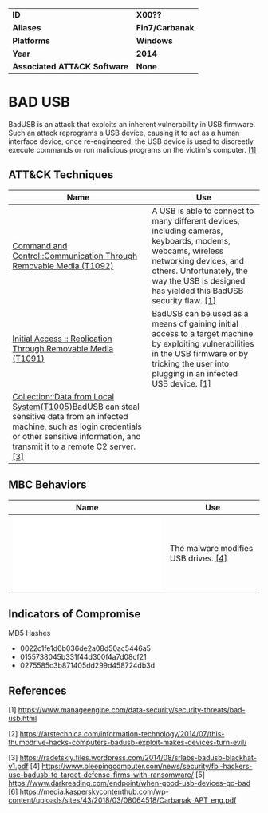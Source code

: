 <table>
<tr>
<td><b>ID</b></td>
<td><b>X00??</b></td>
</tr>
<tr>
<td><b>Aliases</b></td>
<td><b>Fin7/Carbanak</b></td>
</tr>
<tr>
<td><b>Platforms</b></td>
<td><b>Windows</b></td>
</tr>
<tr>
<td><b>Year</b></td>
<td><b>2014</b></td>
</tr>
<tr>
<td><b>Associated ATT&CK Software</b></td>
<td><b>None</b></td>
</tr>
</table>


# BAD USB

BadUSB is an attack that exploits an inherent vulnerability in USB firmware. Such an attack reprograms a USB device, causing it to act as a human interface device; once re-engineered, the USB device is used to discreetly execute commands or run malicious programs on the victim's computer. [[1]](#1)

## ATT&CK Techniques

|Name|Use|
|---|---|
[Command and Control::Communication Through Removable Media (T1092)](https://attack.mitre.org/techniques/T1092/) |  A USB is able to connect to many different devices, including cameras, keyboards, modems, webcams, wireless networking devices, and others. Unfortunately, the way the USB is designed has yielded this BadUSB security flaw. [[1]](#1) |
|[Initial Access :: Replication Through Removable Media (T1091)](https://attack.mitre.org/techniques/T1091/)| BadUSB can be used as a means of gaining initial access to a target machine by exploiting vulnerabilities in the USB firmware or by tricking the user into plugging in an infected USB device. [[1]](#1)  |
|[Collection::Data from Local System(T1005)](]https://attack.mitre.org/techniques/T1005/)BadUSB can steal sensitive data from an infected machine, such as login credentials or other sensitive information, and transmit it to a remote C2 server. [[3]](#3) |




## MBC Behaviors

|Name|Use|
|---|---|
![impact::Hardware Modification](../impact/modify-hardware.md)|The malware modifies USB drives.  [[4]](#4) |


## Indicators of Compromise

MD5 Hashes
- 0022c1fe1d6b036de2a08d50ac5446a5
- 0155738045b331f44d300f4a7d08cf21
- 0275585c3b871405dd299d458724db3d


## References

<a name="1">[1]</a> https://www.manageengine.com/data-security/security-threats/bad-usb.html

<a name="2">[2]</a> https://arstechnica.com/information-technology/2014/07/this-thumbdrive-hacks-computers-badusb-exploit-makes-devices-turn-evil/

<a name="3">[3]</a> https://radetskiy.files.wordpress.com/2014/08/srlabs-badusb-blackhat-v1.pdf
<a name="4">[4]</a> https://www.bleepingcomputer.com/news/security/fbi-hackers-use-badusb-to-target-defense-firms-with-ransomware/
<a name="5">[5]</a> https://www.darkreading.com/endpoint/when-good-usb-devices-go-bad
<a name="6">[6]</a> https://media.kasperskycontenthub.com/wp-content/uploads/sites/43/2018/03/08064518/Carbanak_APT_eng.pdf